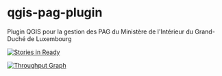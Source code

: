 # qgis-pag-plugin
Plugin QGIS pour la gestion des PAG du Ministère de l'Intérieur du Grand-Duché de Luxembourg
 
 
[![Stories in Ready](https://badge.waffle.io/Geoportail-Luxembourg/qgis-pag-plugin.svg?label=ready&title=Ready)](http://waffle.io/Geoportail-Luxembourg/qgis-pag-plugin) 


[![Throughput Graph](https://graphs.waffle.io/Geoportail-Luxembourg/qgis-pag-plugin/throughput.svg)](https://waffle.io/Geoportail-Luxembourg/qgis-pag-plugin/metrics) 
